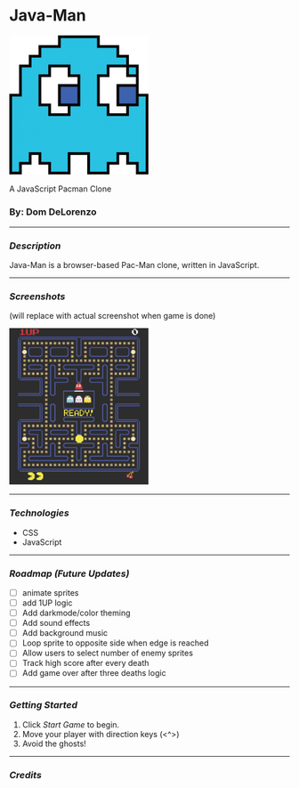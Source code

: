 

# Java-Man
<img src="resources/ghost.png" width="250"/>

A JavaScript Pacman Clone


### By: Dom DeLorenzo


***
### ***Description***
Java-Man is a browser-based Pac-Man clone, written in JavaScript.

***

### ***Screenshots***
(will replace with actual screenshot when game is done)

<img src ="resources/pacman-screenshot.png" width="250"/>

***

### ***Technologies***
* CSS
* JavaScript

***

### ***Roadmap (Future Updates)***

* [ ] animate sprites
* [ ] add 1UP logic
* [ ] Add darkmode/color theming
* [ ] Add sound effects
* [ ] Add background music
* [ ] Loop sprite to opposite side when edge is reached
* [ ] Allow users to select number of enemy sprites
* [ ] Track high score after every death
* [ ] Add game over after three deaths logic

***

### ***Getting Started***

1. Click *Start Game* to begin.
2. Move your player with direction keys (<^>)
3. Avoid the ghosts!


***

### ***Credits***